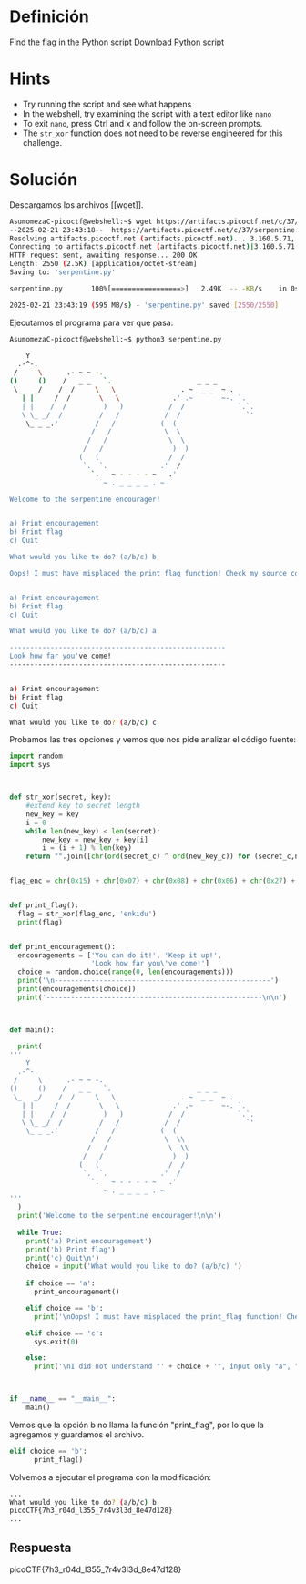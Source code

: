 # Definición
Find the flag in the Python script [Download Python script](https://artifacts.picoctf.net/c/37/serpentine.py)
# Hints
- Try running the script and see what happens
- In the webshell, try examining the script with a text editor like `nano`
- To exit `nano`, press Ctrl and x and follow the on-screen prompts.
- The `str_xor` function does not need to be reverse engineered for this challenge.
# Solución
Descargamos los archivos [[wget]].
```bash
AsumomezaC-picoctf@webshell:~$ wget https://artifacts.picoctf.net/c/37/serpentine.py
--2025-02-21 23:43:18--  https://artifacts.picoctf.net/c/37/serpentine.py
Resolving artifacts.picoctf.net (artifacts.picoctf.net)... 3.160.5.71, 3.160.5.42, 3.160.5.18, ...
Connecting to artifacts.picoctf.net (artifacts.picoctf.net)|3.160.5.71|:443... connected.
HTTP request sent, awaiting response... 200 OK
Length: 2550 (2.5K) [application/octet-stream]
Saving to: 'serpentine.py'

serpentine.py       100%[=================>]   2.49K  --.-KB/s    in 0s      

2025-02-21 23:43:19 (595 MB/s) - 'serpentine.py' saved [2550/2550]
```

Ejecutamos el programa para ver que pasa:
```bash
AsumomezaC-picoctf@webshell:~$ python3 serpentine.py 

    Y
  .-^-.
 /     \      .- ~ ~ -.
()     ()    /   _ _   `.                     _ _ _
 \_   _/    /  /     \   \                . ~  _ _  ~ .
   | |     /  /       \   \             .' .~       ~-. `.
   | |    /  /         )   )           /  /             `.`.
   \ \_ _/  /         /   /           /  /                `'
    \_ _ _.'         /   /           (  (
                    /   /             \  \
                   /   /               \  \
                  /   /                 )  )
                 (   (                 /  /
                  `.  `.             .'  /
                    `.   ~ - - - - ~   .'
                       ~ . _ _ _ _ . ~

Welcome to the serpentine encourager!


a) Print encouragement
b) Print flag
c) Quit

What would you like to do? (a/b/c) b

Oops! I must have misplaced the print_flag function! Check my source code!


a) Print encouragement
b) Print flag
c) Quit

What would you like to do? (a/b/c) a

-----------------------------------------------------
Look how far you've come!
-----------------------------------------------------


a) Print encouragement
b) Print flag
c) Quit

What would you like to do? (a/b/c) c
```
Probamos las tres opciones y vemos que nos pide analizar el código fuente:
```python
import random
import sys



def str_xor(secret, key):
    #extend key to secret length
    new_key = key
    i = 0
    while len(new_key) < len(secret):
        new_key = new_key + key[i]
        i = (i + 1) % len(key)        
    return "".join([chr(ord(secret_c) ^ ord(new_key_c)) for (secret_c,new_key>


flag_enc = chr(0x15) + chr(0x07) + chr(0x08) + chr(0x06) + chr(0x27) + chr(0x>


def print_flag():
  flag = str_xor(flag_enc, 'enkidu')
  print(flag)


def print_encouragement():
  encouragements = ['You can do it!', 'Keep it up!', 
                    'Look how far you\'ve come!']
  choice = random.choice(range(0, len(encouragements)))
  print('\n-----------------------------------------------------')
  print(encouragements[choice])
  print('-----------------------------------------------------\n\n')



def main():

  print(
'''
    Y
  .-^-.
 /     \      .- ~ ~ -.
()     ()    /   _ _   `.                     _ _ _
 \_   _/    /  /     \   \                . ~  _ _  ~ .
   | |     /  /       \   \             .' .~       ~-. `.
   | |    /  /         )   )           /  /             `.`.
   \ \_ _/  /         /   /           /  /                `'
    \_ _ _.'         /   /           (  (
                    /   /             \  \\
                   /   /               \  \\
                  /   /                 )  )
                 (   (                 /  /
                  `.  `.             .'  /
                    `.   ~ - - - - ~   .'
                       ~ . _ _ _ _ . ~
'''
  )
  print('Welcome to the serpentine encourager!\n\n')
  
  while True:
    print('a) Print encouragement')
    print('b) Print flag')
    print('c) Quit\n')
    choice = input('What would you like to do? (a/b/c) ')
    
    if choice == 'a':
      print_encouragement()

    elif choice == 'b':
      print('\nOops! I must have misplaced the print_flag function! Check my source code!\n\n')

    elif choice == 'c':
      sys.exit(0)

    else:
      print('\nI did not understand "' + choice + '", input only "a", "b" or "c"\n\n')



if __name__ == "__main__":
	main()
```

Vemos que la opción b no llama la función "print_flag", por lo que la agregamos y guardamos el archivo.
```python
elif choice == 'b':
      print_flag()
```

Volvemos a ejecutar el programa con la modificación:
```bash
...
What would you like to do? (a/b/c) b
picoCTF{7h3_r04d_l355_7r4v3l3d_8e47d128}
...
```
## Respuesta
picoCTF{7h3_r04d_l355_7r4v3l3d_8e47d128}